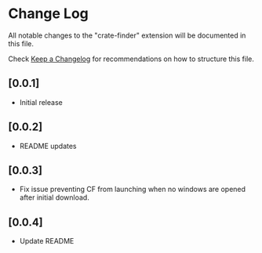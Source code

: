# Change Log

All notable changes to the "crate-finder" extension will be documented in this file.

Check [Keep a Changelog](http://keepachangelog.com/) for recommendations on how to structure this file.

## [0.0.1]

- Initial release

## [0.0.2]

- README updates

## [0.0.3]

- Fix issue preventing CF from launching when no windows are opened after initial download.

## [0.0.4]

- Update README